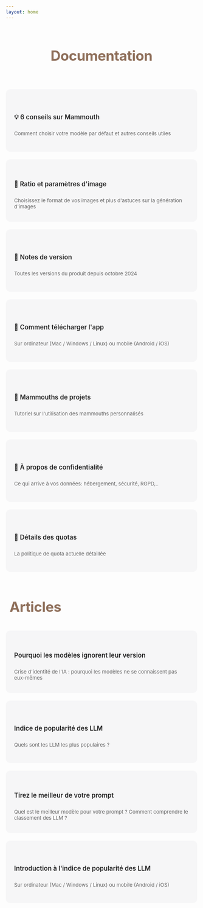 ```yaml
---
layout: home
---
```


<style>
    /* Mode clair */
    :root {
        --bg-color: #f6f6f7 !important;
        --text-color: #252525 !important;
        --detail-text: #666666 !important;
        --card-hover-border: #8e6e59 !important;
        --title-color: #8e6e59 !important;
        --card-shadow: rgba(0, 0, 0, 0.1) !important;
        --vp-c-brand-1: #8e6e59 !important;
        --vp-c-brand-2:rgb(72, 58, 49) !important;
    }

    /* Mode sombre */
    html.dark {
        --bg-color: #252525 !important;
        --text-color: #ffffff !important;
        --detail-text: #8b8b8b !important;
        --card-hover-border: #8b8b8b !important;
        --title-color: #8e6e59 !important;
        --card-shadow: rgba(255, 255, 255, 0.1) !important;
    }

    .features-grid {
        display: grid;
        grid-template-columns: repeat(auto-fit, minmax(300px, 1fr));
        gap: 20px;
    }

    .feature-card {
        background-color: var(--bg-color);
        padding: 20px;
        border-radius: 12px;
        cursor: pointer;
        text-decoration: none !important;
        color: var(--text-color) !important;
        display: flex;
        flex-direction: column;
        justify-content: center; /* Centre verticalement */
        min-height: 120px; /* Hauteur minimale fixe */
        transition: all 0.3s ease;
        border: 2px solid transparent;
    }

    .feature-card:hover {
        border-color: var(--card-hover-border);
        transform: translateY(-2px);
    }

    .feature-title {
        font-size: 1.2em;
        margin-bottom: 12px;
        text-decoration: none !important;
        font-weight: 600;
        color: var(--text-color);
    }

    .feature-details {
        color: var(--detail-text);
        margin-bottom: 0;
        font-size: 0.95em;
        line-height: 1,6;
        text-decoration: none !important;
    }

    a {
        text-decoration: none !important;
    }

    .site-title {
        margin-top: 60px;
        margin-bottom: 30px;
        color: var(--title-color) !important;
        padding: 10px !important;
        font-size: 2.6em !important;
        font-weight: 700 !important;
        letter-spacing: -0.4px;
    }
</style>

<header>
  <h1 class="site-title">Documentation</h1>
</header>

<div class="features-grid">
  <a href="docs/six-useful-tips-about-mammouth" class="feature-card">
        <h3 class="feature-title">💡 6 conseils sur Mammouth</h3>
        <p class="feature-details">Comment choisir votre modèle par défaut et autres conseils utiles</p>
  </a>

  <a href="docs/aspect-ratio-and-midjourney-parameters" class="feature-card">
        <h3 class="feature-title">📏 Ratio et paramètres d'image</h3>
        <p class="feature-details">Choisissez le format de vos images et plus d'astuces sur la génération d'images</p>
  </a>
  
  <a href="docs/release-notes" class="feature-card">
        <h3 class="feature-title">🚀 Notes de version</h3>
        <p class="feature-details">Toutes les versions du produit depuis octobre 2024</p>
  </a>

  <a href="docs/how-to-download-the-mammouth-app" class="feature-card">
        <h3 class="feature-title">📲 Comment télécharger l'app</h3>
        <p class="feature-details">Sur ordinateur (Mac / Windows / Linux) ou mobile (Android / iOS)</p>
    </a>

  <a href="docs/mammouth-assistant-tutorial" class="feature-card">
        <h3 class="feature-title">📂 Mammouths de projets</h3>
        <p class="feature-details">Tutoriel sur l'utilisation des mammouths personnalisés</p>
    </a>

  <a href="docs/about-privacy" class="feature-card">
        <h3 class="feature-title">🔏 À propos de confidentialité</h3>
        <p class="feature-details">Ce qui arrive à vos données: hébergement, sécurité, RGPD,..</p>
    </a>

  <a href="docs/quota-policy" class="feature-card">
        <h3 class="feature-title">🧮 Détails des quotas</h3>
        <p class="feature-details">La politique de quota actuelle détaillée</p>
    </a>
</div>


<h1 class="site-title">Articles</h1>

<div class="features-grid">
  <a href="docs/model-self-awareness" class="feature-card">
        <h3 class="feature-title">Pourquoi les modèles ignorent leur version</h3>
        <p class="feature-details">Crise d'identité de l'IA : pourquoi les modèles ne se connaissent pas eux-mêmes</p>
    </a>
    
  <a href="docs/the-most-popular-llm" class="feature-card">
        <h3 class="feature-title">Indice de popularité des LLM</h3>
        <p class="feature-details">Quels sont les LLM les plus populaires ?</p>
    </a>

  <a href="docs/get-the-best-result-from-your-prompt" class="feature-card">
        <h3 class="feature-title">Tirez le meilleur de votre prompt</h3>
        <p class="feature-details">Quel est le meilleur modèle pour votre prompt ? Comment comprendre le classement des LLM ?</p>
    </a>

  <a href="docs/introducing-llm-popularity-index" class="feature-card">
        <h3 class="feature-title">Introduction à l'indice de popularité des LLM</h3>
        <p class="feature-details">Sur ordinateur (Mac / Windows / Linux) ou mobile (Android / iOS)</p>
    </a>

</div>
